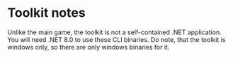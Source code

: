 # Toolkit notes
Unlike the main game, the toolkit is not a self-contained .NET application.
You will need .NET 8.0 to use these CLI binaries.
Do note, that the toolkit is windows only, so there are only windows binaries for it.